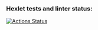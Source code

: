 ### Hexlet tests and linter status:
[![Actions Status](https://github.com/AljonaS-ux/qa-engineer-project-84/actions/workflows/hexlet-check.yml/badge.svg)](https://github.com/AljonaS-ux/qa-engineer-project-84/actions)